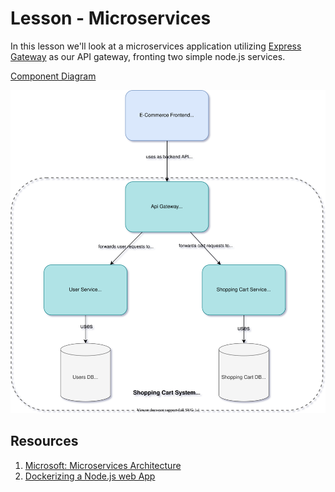 # Lesson - Microservices

In this lesson we'll look at a microservices application utilizing [Express Gateway](https://www.express-gateway.io/) as our API gateway, fronting two simple node.js services.

[Component Diagram](https://drive.google.com/file/d/1AOFZuwlm8veRhAvvE36qr0prOPoWxDNR/view?usp=sharing)

![Component Diagram](diagrams/lesson-microservices.svg)

## Resources

1. [Microsoft: Microservices Architecture](https://docs.microsoft.com/en-us/azure/architecture/guide/architecture-styles/microservices)
1. [Dockerizing a Node.js web App](https://nodejs.org/en/docs/guides/nodejs-docker-webapp/)
